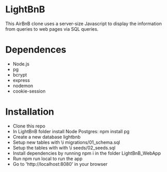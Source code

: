 # LightBnB

This AirBnB clone uses a server-size Javascript to display the information from queries to web pages via SQL queries.

# Dependences
* Node.js
* pg
* bcrypt
* express
* nodemon
* cookie-session

# Installation

* Clone this repo
* In LightBnB folder install Node Postgres: npm install pg
* Create a new database lightbnb
* Setup new tables with \i migrations/01_schema.sql
* Setup the tables with with \i seeds/02_seeds.sql
* Install dependencies by running npm i in the folder LightBnB_WebApp
* Run npm run local to run the app
* Go to 'http://localhost:8080' in your browser